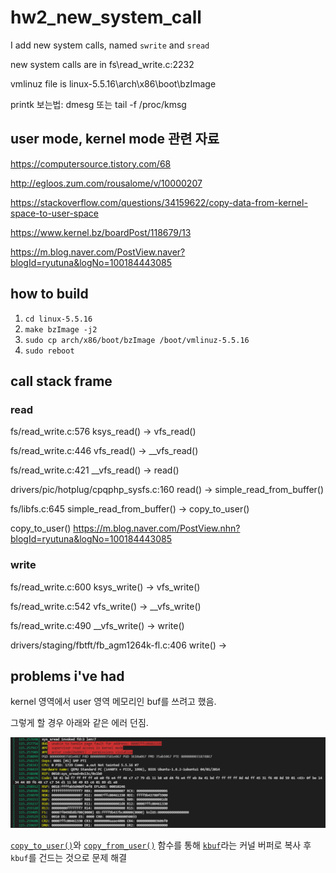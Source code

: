 # hw2_new_system_call

I add new system calls, named `swrite` and `sread`

new system calls are in fs\read_write.c:2232

vmlinuz file is linux-5.5.16\arch\x86\boot\bzImage




printk 보는법: dmesg 또는 tail -f /proc/kmsg

## user mode, kernel mode 관련 자료

https://computersource.tistory.com/68

http://egloos.zum.com/rousalome/v/10000207

https://stackoverflow.com/questions/34159622/copy-data-from-kernel-space-to-user-space

https://www.kernel.bz/boardPost/118679/13

https://m.blog.naver.com/PostView.naver?blogId=ryutuna&logNo=100184443085


## how to build

1. `cd linux-5.5.16`
2. `make bzImage -j2`
3. `sudo cp arch/x86/boot/bzImage /boot/vmlinuz-5.5.16`
4. `sudo reboot`


## call stack frame

### read

fs/read_write.c:576 ksys_read() -> vfs_read()

fs/read_write.c:446 vfs_read() -> __vfs_read()

fs/read_write.c:421 __vfs_read() -> read()

drivers/pic/hotplug/cpqphp_sysfs.c:160 read() -> simple_read_from_buffer()

fs/libfs.c:645 simple_read_from_buffer() -> copy_to_user()


copy_to_user()
https://m.blog.naver.com/PostView.nhn?blogId=ryutuna&logNo=100184443085



### write

fs/read_write.c:600 ksys_write() -> vfs_write()

fs/read_write.c:542 vfs_write() -> __vfs_write()

fs/read_write.c:490 __vfs_write() -> write()

drivers/staging/fbtft/fb_agm1264k-fl.c:406 write() -> 


## problems i've had

kernel 영역에서 user 영역 메모리인 buf를 쓰려고 했음.

그렇게 할 경우 아래와 같은 에러 던짐.

![err capture](err1.png)

[`copy_to_user()`](linux-5.5.16/fs/read_write.c#L2245)와 [`copy_from_user()`](linux-5.5.16/fs/read_write.c#L2238) 함수를 통해 [`kbuf`](linux-5.5.16/fs/read_write.c#L2236)라는 커널 버퍼로 복사 후 `kbuf`를 건드는 것으로 문제 해결

